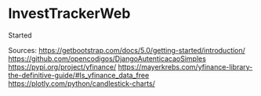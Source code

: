 # InvestTrackerWeb
Started

Sources:
https://getbootstrap.com/docs/5.0/getting-started/introduction/
https://github.com/opencodigos/DjangoAutenticacaoSimples
https://pypi.org/project/yfinance/
https://mayerkrebs.com/yfinance-library-the-definitive-guide/#Is_yfinance_data_free
https://plotly.com/python/candlestick-charts/